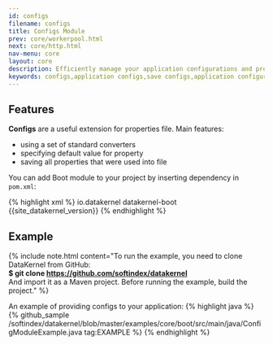 ```yaml
---
id: configs
filename: configs
title: Configs Module
prev: core/workerpool.html
next: core/http.html
nav-menu: core
layout: core
description: Efficiently manage your application configurations and properties values with DataKernel Configs
keywords: configs,application configs,save configs,application configuration,java,java framework,java for beginners
---
```

## Features
**Configs** are a useful extension for properties file. Main features:

* using a set of standard converters
* specifying default value for property
* saving all properties that were used into file

You can add Boot module to your project by inserting dependency in `pom.xml`: 

{% highlight xml %}
<dependency>
    <groupId>io.datakernel</groupId>
    <artifactId>datakernel-boot</artifactId>
    <version>{{site_datakernel_version}}</version>
</dependency>
{% endhighlight %}


## Example

{% include note.html content="To run the example, you need to clone DataKernel from GitHub: 
<br> <b>$ git clone https://github.com/softindex/datakernel</b> 
<br> And import it as a Maven project. Before running the example, build the project." %}

An example of providing configs to your application:
{% highlight java %}
{% github_sample /softindex/datakernel/blob/master/examples/core/boot/src/main/java/ConfigModuleExample.java tag:EXAMPLE %}
{% endhighlight %}
